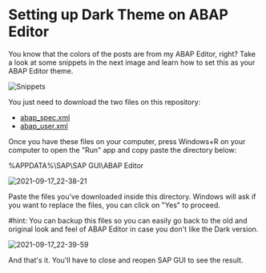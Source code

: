 # Setting up Dark Theme on ABAP Editor

You know that the colors of the posts are from my ABAP Editor, right? Take a look at some snippets in the next image and learn how to set this as your ABAP Editor theme.

![Snippets](https://user-images.githubusercontent.com/28362950/133867837-be57a6af-5946-4479-affe-b8bb8f8e553b.png)

You just need to download the two files on this repository:
- [abap_spec.xml](abap_spec.xml)
- [abap_user.xml](abap_user.xml)

Once you have these files on your computer, press Windows+R on your computer to open the "Run" app and copy paste the directory below:

%APPDATA%\SAP\SAP GUI\ABAP Editor

![2021-09-17_22-38-21](https://user-images.githubusercontent.com/28362950/133867944-76f58157-45a6-4fef-be8b-9de29f6f71a1.png)

Paste the files you've downloaded inside this directory. Windows will ask if you want to replace the files, you can click on "Yes" to proceed.

#hint: You can backup this files so you can easily go back to the old and original look and feel of ABAP Editor in case you don't like the Dark version.

![2021-09-17_22-39-59](https://user-images.githubusercontent.com/28362950/133867993-70a31bcc-2bb6-4481-811a-20cd25dc8c09.png)

And that's it. You'll have to close and reopen SAP GUI to see the result.
